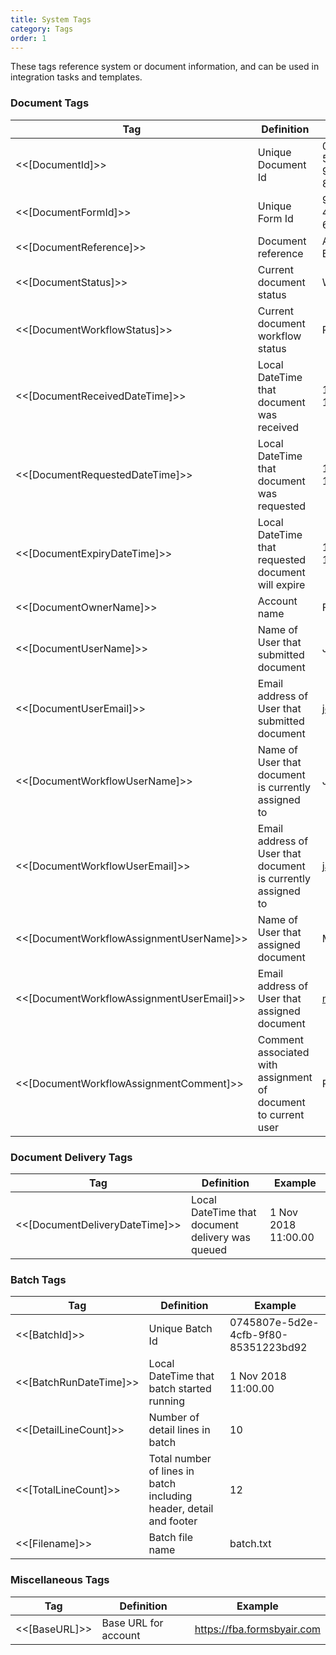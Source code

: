 ```yaml
---
title: System Tags
category: Tags
order: 1
---
```


These tags reference system or document information, and can be used in integration tasks and templates.

### Document Tags

|Tag|Definition|Example|
|---|---|---|
|&lt;&lt;[DocumentId]&gt;&gt;|Unique Document Id|0745807e-5d2e-4cfb-9f80-85351223bd92|
|&lt;&lt;[DocumentFormId]&gt;&gt;|Unique Form Id|9115689f-ce57-492b-9e14-6dc6bb239dbf|
|&lt;&lt;[DocumentReference]&gt;&gt;|Document reference|ABC123 Joe Bloggs|
|&lt;&lt;[DocumentStatus]&gt;&gt;|Current document status|Workflow|
|&lt;&lt;[DocumentWorkflowStatus]&gt;&gt;|Current document workflow status|Pending|
|&lt;&lt;[DocumentReceivedDateTime]&gt;&gt;|Local DateTime that document was received|1 Nov 2018 11:00.00|
|&lt;&lt;[DocumentRequestedDateTime]&gt;&gt;|Local DateTime that document was requested|1 Nov 2018 11:00.00|
|&lt;&lt;[DocumentExpiryDateTime]&gt;&gt;|Local DateTime that requested document will expire|1 Nov 2018 11:00.00|
|&lt;&lt;[DocumentOwnerName]&gt;&gt;|Account name|FormsByAir|
|&lt;&lt;[DocumentUserName]&gt;&gt;|Name of User that submitted document|Joe Bloggs|
|&lt;&lt;[DocumentUserEmail]&gt;&gt;|Email address of User that submitted document|joe@bloggs.com|
|&lt;&lt;[DocumentWorkflowUserName]&gt;&gt;|Name of User that document is currently assigned to|Jane Bloggs|
|&lt;&lt;[DocumentWorkflowUserEmail]&gt;&gt;|Email address of User that document is currently assigned to|jane@bloggs.com|
|&lt;&lt;[DocumentWorkflowAssignmentUserName]&gt;&gt;|Name of User that assigned document|Mary Bloggs|
|&lt;&lt;[DocumentWorkflowAssignmentUserEmail]&gt;&gt;|Email address of User that assigned document|mary@bloggs.com|
|&lt;&lt;[DocumentWorkflowAssignmentComment]&gt;&gt;|Comment associated with assignment of document to current user|Please review|

### Document Delivery Tags

|Tag|Definition|Example|
|---|---|---|
|&lt;&lt;[DocumentDeliveryDateTime]&gt;&gt;|Local DateTime that document delivery was queued|1 Nov 2018 11:00.00|

### Batch Tags

|Tag|Definition|Example|
|---|---|---|
|&lt;&lt;[BatchId]&gt;&gt;|Unique Batch Id|0745807e-5d2e-4cfb-9f80-85351223bd92|
|&lt;&lt;[BatchRunDateTime]&gt;&gt;|Local DateTime that batch started running|1 Nov 2018 11:00.00|
|&lt;&lt;[DetailLineCount]&gt;&gt;|Number of detail lines in batch|10|
|&lt;&lt;[TotalLineCount]&gt;&gt;|Total number of lines in batch including header, detail and footer|12|
|&lt;&lt;[Filename]&gt;&gt;|Batch file name|batch.txt|

### Miscellaneous Tags

|Tag|Definition|Example|
|---|---|---|
|&lt;&lt;[BaseURL]&gt;&gt;|Base URL for account|https://fba.formsbyair.com|
